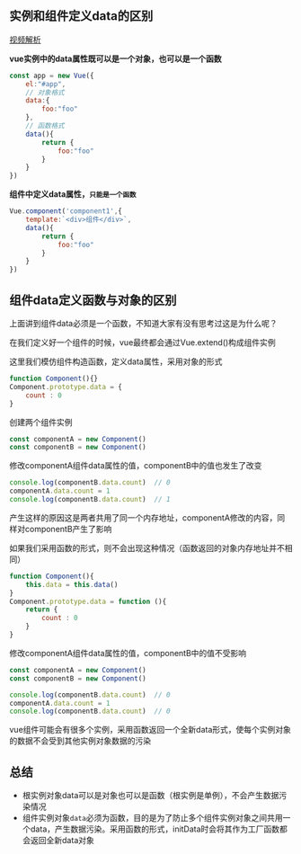 ## 实例和组件定义data的区别

[视频解析](https://www.bilibili.com/video/BV1aq4y167Mr?spm_id_from=333.999.0.0&vd_source=c0cb6866911e79b68c9abaeabc75069c)

**vue实例中的data属性既可以是一个对象，也可以是一个函数**

```js
const app = new Vue({
    el:"#app",
    // 对象格式
    data:{
        foo:"foo"
    },
    // 函数格式
    data(){
        return {
            foo:"foo"
        }
    }
})
```

**组件中定义data属性，`只能是一个函数`**

```js
Vue.component('component1',{
    template:`<div>组件</div>`,
    data(){
        return {
            foo:"foo"
        }
    }
})
```

## 组件data定义函数与对象的区别

上面讲到组件data必须是一个函数，不知道大家有没有思考过这是为什么呢？

在我们定义好一个组件的时候，vue最终都会通过Vue.extend()构成组件实例

这里我们模仿组件构造函数，定义data属性，采用对象的形式

```js
function Component(){}
Component.prototype.data = {
    count : 0
}
```

创建两个组件实例

```js
const componentA = new Component()
const componentB = new Component()
```

修改componentA组件data属性的值，componentB中的值也发生了改变

```js
console.log(componentB.data.count)  // 0
componentA.data.count = 1
console.log(componentB.data.count)  // 1
```

产生这样的原因这是两者共用了同一个内存地址，componentA修改的内容，同样对componentB产生了影响

如果我们采用函数的形式，则不会出现这种情况（函数返回的对象内存地址并不相同）

```js
function Component(){
    this.data = this.data()
}
Component.prototype.data = function (){
    return {
        count : 0
    }
}
```

修改componentA组件data属性的值，componentB中的值不受影响

```js
const componentA = new Component()
const componentB = new Component()

console.log(componentB.data.count)  // 0
componentA.data.count = 1
console.log(componentB.data.count)  // 0
```

vue组件可能会有很多个实例，采用函数返回一个全新data形式，使每个实例对象的数据不会受到其他实例对象数据的污染

## 总结

- 根实例对象data可以是对象也可以是函数（根实例是单例），不会产生数据污染情况
- 组件实例对象`data`必须为函数，目的是为了防止多个组件实例对象之间共用一个data，产生数据污染。采用函数的形式，initData时会将其作为工厂函数都会返回全新data对象